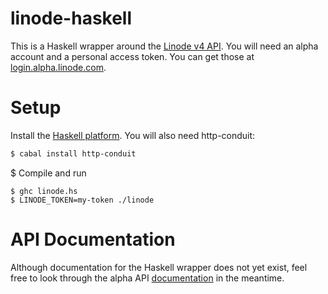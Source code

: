 # linode-haskell

This is a Haskell wrapper around the [Linode v4 API](https://developers.linode.com/reference/).
You will need an alpha account and a personal access token. You can get those
at [login.alpha.linode.com](https://login.alpha.linode.com).

# Setup

Install the [Haskell platform](https://www.haskell.org/platform/). You will also need http-conduit:

```bash
$ cabal install http-conduit
```

$ Compile and run

```
$ ghc linode.hs
$ LINODE_TOKEN=my-token ./linode
```

# API Documentation

Although documentation for the Haskell wrapper does not yet exist,
feel free to look through the alpha API [documentation](https://developers.linode.com/reference/)
in the meantime.
